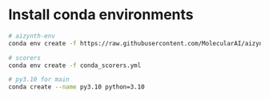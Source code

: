 # Install conda environments

```sh
# aizynth-env
conda env create -f https://raw.githubusercontent.com/MolecularAI/aizynthfinder/master/env-users.yml

# scorers
conda env create -f conda_scorers.yml

# py3.10 for main
conda create --name py3.10 python=3.10

```
